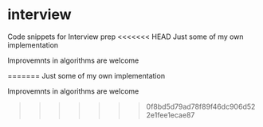 # interview
Code snippets for Interview prep
<<<<<<< HEAD
Just some of my own implementation 

Improvemnts in algorithms are welcome

=======
Just some of my own implementation

Improvemnts in algorithms are welcome
>>>>>>> 0f8bd5d79ad78f89f46dc906d522e1fee1ecae87
